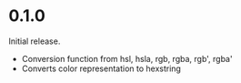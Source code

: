 # 0.1.0

Initial release.

* Conversion function from hsl, hsla, rgb, rgba, rgb', rgba'
* Converts color representation to hexstring
